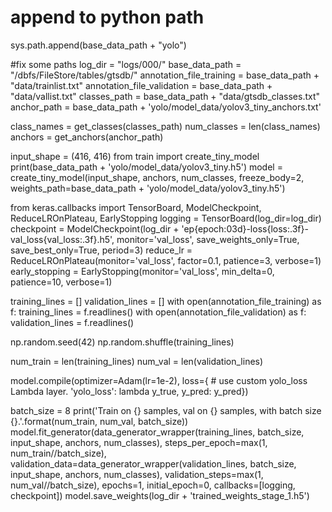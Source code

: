 

# append to python path
sys.path.append(base_data_path + "yolo")


#fix some paths
log_dir = "logs/000/"
base_data_path = "/dbfs/FileStore/tables/gtsdb/"
annotation_file_training = base_data_path + "data/trainlist.txt"
annotation_file_validation = base_data_path + "data/vallist.txt"
classes_path = base_data_path + "data/gtsdb_classes.txt"
anchor_path = base_data_path + 'yolo/model_data/yolov3_tiny_anchors.txt'

class_names = get_classes(classes_path)
num_classes = len(class_names)
anchors = get_anchors(anchor_path)

input_shape = (416, 416)
from train import create_tiny_model
print(base_data_path + 'yolo/model_data/yolov3_tiny.h5')
model = create_tiny_model(input_shape, anchors, num_classes,
    freeze_body=2, weights_path=base_data_path + 'yolo/model_data/yolov3_tiny.h5')

from keras.callbacks import TensorBoard, ModelCheckpoint, ReduceLROnPlateau, EarlyStopping
logging = TensorBoard(log_dir=log_dir)
checkpoint = ModelCheckpoint(log_dir + 'ep{epoch:03d}-loss{loss:.3f}-val_loss{val_loss:.3f}.h5',
    monitor='val_loss', save_weights_only=True, save_best_only=True, period=3)
reduce_lr = ReduceLROnPlateau(monitor='val_loss', factor=0.1, patience=3, verbose=1)
early_stopping = EarlyStopping(monitor='val_loss', min_delta=0, patience=10, verbose=1)


training_lines = []
validation_lines = []
with open(annotation_file_training) as f:
  training_lines = f.readlines()
with open(annotation_file_validation) as f:
  validation_lines = f.readlines()

  
np.random.seed(42)
np.random.shuffle(training_lines)

num_train = len(training_lines)
num_val = len(validation_lines)


model.compile(optimizer=Adam(lr=1e-2), loss={
    # use custom yolo_loss Lambda layer.
    'yolo_loss': lambda y_true, y_pred: y_pred})

	
batch_size = 8
print('Train on {} samples, val on {} samples, with batch size {}.'.format(num_train, num_val, batch_size))
model.fit_generator(data_generator_wrapper(training_lines, batch_size, input_shape, anchors, num_classes),
        steps_per_epoch=max(1, num_train//batch_size),
        validation_data=data_generator_wrapper(validation_lines, batch_size, input_shape, anchors, num_classes),
        validation_steps=max(1, num_val//batch_size),
        epochs=1,
        initial_epoch=0,
        callbacks=[logging, checkpoint])
model.save_weights(log_dir + 'trained_weights_stage_1.h5')
